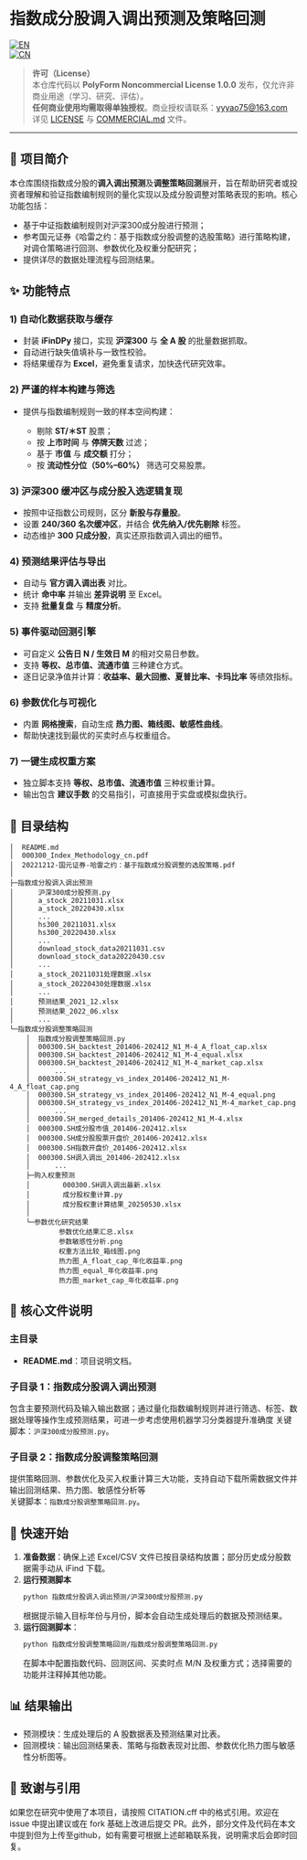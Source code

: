 # 指数成分股调入调出预测及策略回测
[![EN](https://img.shields.io/badge/lang-English-blue.svg)](./README.en.md)  
[![CN](https://img.shields.io/badge/lang-中文-red.svg)](./README.md)

> **许可（License）**  
> 本仓库代码以 **PolyForm Noncommercial License 1.0.0** 发布，仅允许非商业用途（学习、研究、评估）。  
> **任何商业使用均需取得单独授权**。商业授权请联系：yyyao75@163.com  
> 详见 [LICENSE](./LICENSE) 与 [COMMERCIAL.md](./COMMERCIAL.md) 文件。
---
## 📘 项目简介
本仓库围绕指数成分股的**调入调出预测**及**调整策略回测**展开，旨在帮助研究者或投资者理解和验证指数编制规则的量化实现以及成分股调整对策略表现的影响。核心功能包括：

- 基于中证指数编制规则对沪深300成分股进行预测；
- 参考国元证券《哈雷之约：基于指数成分股调整的选股策略》进行策略构建，对调仓策略进行回测、参数优化及权重分配研究；
- 提供详尽的数据处理流程与回测结果。

## ✨ 功能特点

### 1) **自动化数据获取与缓存**

* 封装 **iFinDPy** 接口，实现 **沪深300** 与 **全 A 股** 的批量数据抓取。
* 自动进行缺失值填补与一致性校验。
* 将结果缓存为 **Excel**，避免重复请求，加快迭代研究效率。

### 2) **严谨的样本构建与筛选**

* 提供与指数编制规则一致的样本空间构建：

  * 剔除 **ST/＊ST** 股票；
  * 按 **上市时间** 与 **停牌天数** 过滤；
  * 基于 **市值** 与 **成交额** 打分；
  * 按 **流动性分位（50%–60%）** 筛选可交易股票。

### 3) **沪深300 缓冲区与成分股入选逻辑复现**

* 按照中证指数公司规则，区分 **新股与存量股**。
* 设置 **240/360 名次缓冲区**，并结合 **优先纳入/优先剔除** 标签。
* 动态维护 **300 只成分股**，真实还原指数调入调出的细节。

### 4) **预测结果评估与导出**

* 自动与 **官方调入调出表** 对比。
* 统计 **命中率** 并输出 **差异说明** 至 Excel。
* 支持 **批量复盘** 与 **精度分析**。

### 5) **事件驱动回测引擎**

* 可自定义 **公告日 N / 生效日 M** 的相对交易日参数。
* 支持 **等权、总市值、流通市值** 三种建仓方式。
* 逐日记录净值并计算：**收益率、最大回撤、夏普比率、卡玛比率** 等绩效指标。

### 6) **参数优化与可视化**

* 内置 **网格搜索**，自动生成 **热力图、箱线图、敏感性曲线**。
* 帮助快速找到最优的买卖时点与权重组合。

### 7) **一键生成权重方案**

* 独立脚本支持 **等权、总市值、流通市值** 三种权重计算。
* 输出包含 **建议手数** 的交易指引，可直接用于实盘或模拟盘执行。


## 📂 目录结构
```aiignore
│  README.md
│  000300_Index_Methodology_cn.pdf
│  20221212-国元证券-哈雷之约：基于指数成分股调整的选股策略.pdf
│
├─指数成分股调入调出预测
│      沪深300成分股预测.py
│      a_stock_20211031.xlsx
│      a_stock_20220430.xlsx
│      ...
│      hs300_20211031.xlsx
│      hs300_20220430.xlsx
│      ...
│      download_stock_data20211031.csv
│      download_stock_data20220430.csv
│      ...
│      a_stock_20211031处理数据.xlsx
│      a_stock_20220430处理数据.xlsx
│      ...
│      预测结果_2021_12.xlsx
│      预测结果_2022_06.xlsx
│      ...
└─指数成分股调整策略回测
    │  指数成分股调整策略回测.py
    │  000300.SH_backtest_201406-202412_N1_M-4_A_float_cap.xlsx
    │  000300.SH_backtest_201406-202412_N1_M-4_equal.xlsx
    │  000300.SH_backtest_201406-202412_N1_M-4_market_cap.xlsx
    │      ...
    │  000300.SH_strategy_vs_index_201406-202412_N1_M-4_A_float_cap.png
    │  000300.SH_strategy_vs_index_201406-202412_N1_M-4_equal.png
    │  000300.SH_strategy_vs_index_201406-202412_N1_M-4_market_cap.png
    │      ...
    │  000300.SH_merged_details_201406-202412_N1_M-4.xlsx
    │  000300.SH成分股市值_201406-202412.xlsx
    │  000300.SH成分股股票开盘价_201406-202412.xlsx
    │  000300.SH指数开盘价_201406-202412.xlsx
    │  000300.SH调入调出_201406-202412.xlsx
    │      ...
    ├─购入权重预测
    │        000300.SH调入调出最新.xlsx
    │        成分股权重计算.py
    │        成分股权重计算结果_20250530.xlsx
    │        
    └─参数优化研究结果
            参数优化结果汇总.xlsx
            参数敏感性分析.png
            权重方法比较_箱线图.png
            热力图_A_float_cap_年化收益率.png
            热力图_equal_年化收益率.png
            热力图_market_cap_年化收益率.png
```

## 📑 核心文件说明
### 主目录
- **README.md**：项目说明文档。  

### 子目录 1：指数成分股调入调出预测
包含主要预测代码及输入输出数据；通过量化指数编制规则并进行筛选、标签、数据处理等操作生成预测结果，可进一步考虑使用机器学习分类器提升准确度
关键脚本：`沪深300成分股预测.py`。

### 子目录 2：指数成分股调整策略回测
提供策略回测、参数优化及买入权重计算三大功能，支持自动下载所需数据文件并输出回测结果、热力图、敏感性分析等  
关键脚本：`指数成分股调整策略回测.py`。

## 🚀 快速开始
1. **准备数据**：确保上述 Excel/CSV 文件已按目录结构放置；部分历史成分股数据需手动从 iFind 下载。  
2. **运行预测脚本**  
   ```bash
   python 指数成分股调入调出预测/沪深300成分股预测.py
   ```
    根据提示输入目标年份与月份，脚本会自动生成处理后的数据及预测结果。
3. **运行回测脚本**：
    ```bash
    python 指数成分股调整策略回测/指数成分股调整策略回测.py
    ```
    在脚本中配置指数代码、回测区间、买卖时点 M/N 及权重方式；选择需要的功能并注释掉其他功能。

## 📊 结果输出
- 预测模块：生成处理后的 A 股数据表及预测结果对比表。
- 回测模块：输出回测结果表、策略与指数表现对比图、参数优化热力图与敏感性分析图等。

## 🙌 致谢与引用
如果您在研究中使用了本项目，请按照 CITATION.cff 中的格式引用。欢迎在 issue 中提出建议或在 fork 基础上改进后提交 PR。此外，部分文件及代码在本文中提到但为上传至github，如有需要可根据上述邮箱联系我，说明需求后会即时回复。